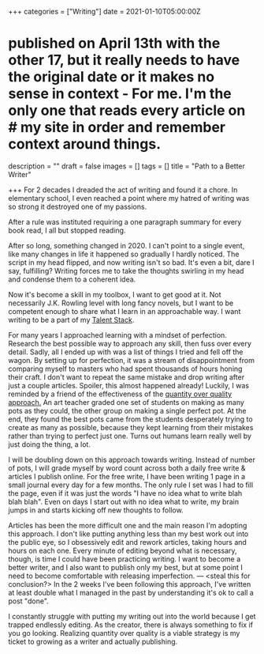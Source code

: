 +++
categories = ["Writing"]
date = 2021-01-10T05:00:00Z
# published on April 13th with the other 17, but it really needs to have the original date or it makes no sense in context - For me. I'm the only one that reads every article on # my site in order and remember context around things.
description = ""
draft = false
images = []
tags = []
title = "Path to a Better Writer"

+++
For 2 decades I dreaded the act of writing and found it a chore. In elementary school, I even reached a point where my hatred of writing was so strong it destroyed one of my passions.

After a rule was instituted requiring a one paragraph summary for every book read, I all but stopped reading.

After so long, something changed in 2020. I can't point to a single event, like many changes in life it happened so gradually I hardly noticed. The script in my head flipped, and now writing isn't so bad. It's even a bit, dare I say, fulfilling? Writing forces me to take the thoughts swirling in my head and condense them to a coherent idea.

Now it's become a skill in my toolbox, I want to get good at it. Not necessarily J.K. Rowling level with long fancy novels, but I want to be competent enough to share what I learn in an approachable way. I want writing to be a part of my [Talent Stack](https://kevinquinn.fun/talent-stack).

For many years I approached learning with a mindset of perfection. Research the best possible way to approach any skill, then fuss over every detail. Sadly, all I ended up with was a list of things I tried and fell off the wagon. By setting up for perfection, it was a stream of disappointment from comparing myself to masters who had spent thousands of hours honing their craft. I don't want to repeat the same mistake and drop writing after just a couple articles. Spoiler, this almost happened already! Luckily, I was reminded by a friend of the effectiveness of the [quantity over quality approach.](https://excellentjourney.net/2015/03/04/art-fear-the-ceramics-class-and-quantity-before-quality/) An art teacher graded one set of students on making as many pots as they could, the other group on making a single perfect pot. At the end, they found the best pots came from the students desperately trying to create as many as possible, because they kept learning from their mistakes rather than trying to perfect just one. Turns out humans learn really well by just doing the thing, a lot.

I will be doubling down on this approach towards writing. Instead of number of pots, I will grade myself by word count across both a daily free write & articles I publish online. For the free write, I have been writing 1 page in a small journal every day for a few months. The only rule I set was I had to fill the page, even if it was just the words "I have no idea what to write blah blah blah". Even on days I start out with no idea what to write, my brain jumps in and starts kicking off new thoughts to follow.

Articles has been the more difficult one and the main reason I'm adopting this approach. I don't like putting anything less than my best work out into the public eye, so I obsessively edit and rework articles, taking hours and hours on each one. Every minute of editing beyond what is necessary, though, is time I could have been practicing writing. I want to become a better writer, and I also want to publish only my best, but at some point I need to become comfortable with releasing imperfection. — <steal this for conclusion?> In the 2 weeks I've been following this approach, I've written at least double what I managed in the past by understanding it's ok to call a post "done".

I constantly struggle with putting my writing out into the world because I get trapped endlessly editing. As the creator, there is always something to fix if you go looking. Realizing quantity over quality is a viable strategy is my ticket to growing as a writer and actually publishing.